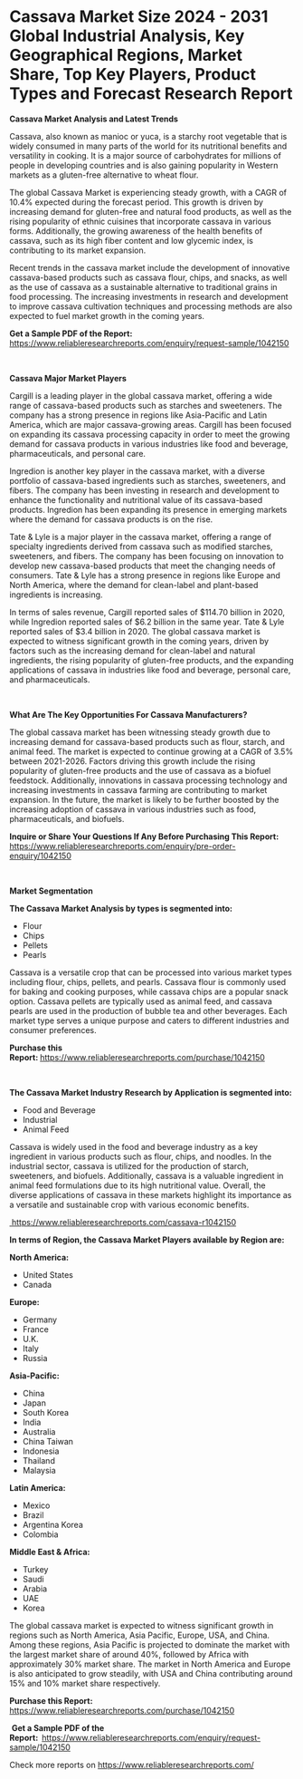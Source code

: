 <p><h1>Cassava Market Size 2024 - 2031 Global Industrial Analysis, Key Geographical Regions, Market Share, Top Key Players, Product Types and Forecast Research Report</h1></p><p><strong>Cassava Market Analysis and Latest Trends</strong></p>
<p><p>Cassava, also known as manioc or yuca, is a starchy root vegetable that is widely consumed in many parts of the world for its nutritional benefits and versatility in cooking. It is a major source of carbohydrates for millions of people in developing countries and is also gaining popularity in Western markets as a gluten-free alternative to wheat flour.</p><p>The global Cassava Market is experiencing steady growth, with a CAGR of 10.4% expected during the forecast period. This growth is driven by increasing demand for gluten-free and natural food products, as well as the rising popularity of ethnic cuisines that incorporate cassava in various forms. Additionally, the growing awareness of the health benefits of cassava, such as its high fiber content and low glycemic index, is contributing to its market expansion.</p><p>Recent trends in the cassava market include the development of innovative cassava-based products such as cassava flour, chips, and snacks, as well as the use of cassava as a sustainable alternative to traditional grains in food processing. The increasing investments in research and development to improve cassava cultivation techniques and processing methods are also expected to fuel market growth in the coming years.</p></p>
<p><strong>Get a Sample PDF of the Report:&nbsp;</strong> <a href="https://www.reliableresearchreports.com/enquiry/request-sample/1042150">https://www.reliableresearchreports.com/enquiry/request-sample/1042150</a></p>
<p>&nbsp;</p>
<p><strong>Cassava Major Market Players</strong></p>
<p><p>Cargill is a leading player in the global cassava market, offering a wide range of cassava-based products such as starches and sweeteners. The company has a strong presence in regions like Asia-Pacific and Latin America, which are major cassava-growing areas. Cargill has been focused on expanding its cassava processing capacity in order to meet the growing demand for cassava products in various industries like food and beverage, pharmaceuticals, and personal care.</p><p>Ingredion is another key player in the cassava market, with a diverse portfolio of cassava-based ingredients such as starches, sweeteners, and fibers. The company has been investing in research and development to enhance the functionality and nutritional value of its cassava-based products. Ingredion has been expanding its presence in emerging markets where the demand for cassava products is on the rise.</p><p>Tate & Lyle is a major player in the cassava market, offering a range of specialty ingredients derived from cassava such as modified starches, sweeteners, and fibers. The company has been focusing on innovation to develop new cassava-based products that meet the changing needs of consumers. Tate & Lyle has a strong presence in regions like Europe and North America, where the demand for clean-label and plant-based ingredients is increasing.</p><p>In terms of sales revenue, Cargill reported sales of $114.70 billion in 2020, while Ingredion reported sales of $6.2 billion in the same year. Tate & Lyle reported sales of $3.4 billion in 2020. The global cassava market is expected to witness significant growth in the coming years, driven by factors such as the increasing demand for clean-label and natural ingredients, the rising popularity of gluten-free products, and the expanding applications of cassava in industries like food and beverage, personal care, and pharmaceuticals.</p></p>
<p>&nbsp;</p>
<p><strong>What Are The Key Opportunities For Cassava Manufacturers?</strong></p>
<p><p>The global cassava market has been witnessing steady growth due to increasing demand for cassava-based products such as flour, starch, and animal feed. The market is expected to continue growing at a CAGR of 3.5% between 2021-2026. Factors driving this growth include the rising popularity of gluten-free products and the use of cassava as a biofuel feedstock. Additionally, innovations in cassava processing technology and increasing investments in cassava farming are contributing to market expansion. In the future, the market is likely to be further boosted by the increasing adoption of cassava in various industries such as food, pharmaceuticals, and biofuels.</p></p>
<p><strong>Inquire or Share Your Questions If Any Before Purchasing This Report:</strong> <a href="https://www.reliableresearchreports.com/enquiry/pre-order-enquiry/1042150">https://www.reliableresearchreports.com/enquiry/pre-order-enquiry/1042150</a></p>
<p>&nbsp;</p>
<p><strong>Market Segmentation</strong></p>
<p><strong>The Cassava Market Analysis by types is segmented into:</strong></p>
<p><ul><li>Flour</li><li>Chips</li><li>Pellets</li><li>Pearls</li></ul></p>
<p><p>Cassava is a versatile crop that can be processed into various market types including flour, chips, pellets, and pearls. Cassava flour is commonly used for baking and cooking purposes, while cassava chips are a popular snack option. Cassava pellets are typically used as animal feed, and cassava pearls are used in the production of bubble tea and other beverages. Each market type serves a unique purpose and caters to different industries and consumer preferences.</p></p>
<p><strong>Purchase this Report:&nbsp;</strong><a href="https://www.reliableresearchreports.com/purchase/1042150">https://www.reliableresearchreports.com/purchase/1042150</a></p>
<p>&nbsp;</p>
<p><strong>The Cassava Market Industry Research by Application is segmented into:</strong></p>
<p><ul><li>Food and Beverage</li><li>Industrial</li><li>Animal Feed</li></ul></p>
<p><p>Cassava is widely used in the food and beverage industry as a key ingredient in various products such as flour, chips, and noodles. In the industrial sector, cassava is utilized for the production of starch, sweeteners, and biofuels. Additionally, cassava is a valuable ingredient in animal feed formulations due to its high nutritional value. Overall, the diverse applications of cassava in these markets highlight its importance as a versatile and sustainable crop with various economic benefits.</p></p>
<p><a href="https://www.reliableresearchreports.com/cassava-r1042150">&nbsp;https://www.reliableresearchreports.com/cassava-r1042150</a></p>
<p><strong>In terms of Region, the Cassava Market Players available by Region are:</strong></p>
<p>
    <p> <strong> North America: </strong>
        <ul>
            <li>United States</li>
            <li>Canada</li>
        </ul>
        </p> 
    <p> <strong> Europe: </strong>
        <ul>
            <li>Germany</li>
            <li>France</li>
            <li>U.K.</li>
            <li>Italy</li>
            <li>Russia</li>
        </ul>
        </p> 
    <p> <strong> Asia-Pacific: </strong>
        <ul>
            <li>China</li>
            <li>Japan</li>
            <li>South Korea</li>
            <li>India</li>
            <li>Australia</li>
            <li>China Taiwan</li>
            <li>Indonesia</li>
            <li>Thailand</li>
            <li>Malaysia</li>
        </ul>
        </p> 
    <p> <strong> Latin America: </strong>
        <ul>
            <li>Mexico</li>
            <li>Brazil</li>
            <li>Argentina Korea</li>
            <li>Colombia</li>
        </ul>
        </p> 
    <p> <strong> Middle East & Africa: </strong>
        <ul>
            <li>Turkey</li>
            <li>Saudi</li>
            <li>Arabia</li>
            <li>UAE</li>
            <li>Korea</li>
        </ul>
    </p>
    </p>
<p><p>The global cassava market is expected to witness significant growth in regions such as North America, Asia Pacific, Europe, USA, and China. Among these regions, Asia Pacific is projected to dominate the market with the largest market share of around 40%, followed by Africa with approximately 30% market share. The market in North America and Europe is also anticipated to grow steadily, with USA and China contributing around 15% and 10% market share respectively.</p></p>
<p><strong>Purchase this Report: </strong><a href="https://www.reliableresearchreports.com/purchase/1042150">https://www.reliableresearchreports.com/purchase/1042150</a></p>
<p>&nbsp;<strong>Get a Sample PDF of the Report:&nbsp;&nbsp;</strong><a href="https://www.reliableresearchreports.com/enquiry/request-sample/1042150">https://www.reliableresearchreports.com/enquiry/request-sample/1042150</a></p>
<p><strong></strong></p>
<p>Check more reports on <a href="https://www.reliableresearchreports.com/">https://www.reliableresearchreports.com/</a></p>